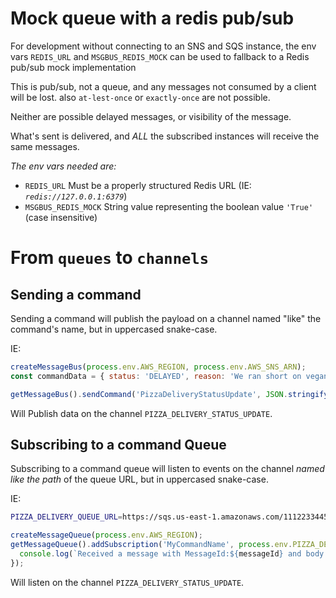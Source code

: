 # Mock queue with a redis pub/sub

For development without connecting to an SNS and SQS instance, the env vars
`REDIS_URL` and `MSGBUS_REDIS_MOCK` can be used to fallback to a Redis pub/sub mock implementation

This is pub/sub, not a queue, and any messages not consumed by a client will be lost.
also `at-lest-once` or `exactly-once` are not possible.

Neither are possible delayed messages, or visibility of the message.

What's sent is delivered, and _ALL_ the subscribed instances will receive the same messages. 

_The env vars needed are:_

* `REDIS_URL` Must be a properly structured Redis URL (IE: _`redis://127.0.0.1:6379`_)
* `MSGBUS_REDIS_MOCK` String value representing the boolean value `'True'` (case insensitive)


# From `queues` to `channels`

## Sending a command

Sending a command will publish the payload on a channel named "like" the command's name,
but in uppercased snake-case.

IE:
```javascript
createMessageBus(process.env.AWS_REGION, process.env.AWS_SNS_ARN);
const commandData = { status: 'DELAYED', reason: 'We ran short on vegan peperoni' };

getMessageBus().sendCommand('PizzaDeliveryStatusUpdate', JSON.stringify(commandData));
```
Will Publish data on the channel `PIZZA_DELIVERY_STATUS_UPDATE`.

## Subscribing to a command Queue

Subscribing to a command queue will listen to events on the channel
_*named like the path*_ of the queue URL, but in uppercased snake-case.

IE:

```BASH
PIZZA_DELIVERY_QUEUE_URL=https://sqs.us-east-1.amazonaws.com/111223344556/PizzaDeliveryStatusUpdate
```

```javascript
createMessageQueue(process.env.AWS_REGION);
getMessageQueue().addSubscription('MyCommandName', process.env.PIZZA_DELIVERY_QUEUE_URL, (messageId, messageBody) => {
  console.log(`Received a message with MessageId:${messageId} and body: ${messageBody}`);
});
```

Will listen on the channel `PIZZA_DELIVERY_STATUS_UPDATE`.